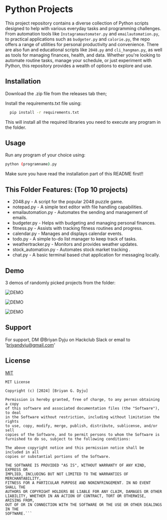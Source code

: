
# Python Projects

This project repository contains a diverse collection of Python scripts designed to help with various everyday tasks and programming challenges. From automation tools like `Instagramautomater.py` and `emailautomation.py`, to practical applications such as `budgeter.py` and `calorie.py`, the repo offers a range of utilities for personal productivity and convenience. There are also fun and educational scripts like `2048.py` and `cli_hangman.py`, as well as tools for managing finances, health, and data. Whether you're looking to automate routine tasks, manage your schedule, or just experiment with Python, this repository provides a wealth of options to explore and use.




## Installation

Download the .zip file from the releases tab then;

Install the requirements.txt file using:

```bash
  pip install -r requirements.txt
```
This will install all the required libraries you need to execute any program in the folder.



## Usage

Run any program of your choice using:

```bash
python (programname).py
```
Make sure you have read the installation part of this README first!!


## This Folder Features: (Top 10 projects)

- 2048.py - A script for the popular 2048 puzzle game.
- notepad.py - A simple text editor with file handling capabilities.
- emailautomation.py - Automates the sending and management of emails.
- budgeter.py - Helps with budgeting and managing personal finances.
- fitness.py - Assists with tracking fitness routines and progress.
- calendar.py - Manages and displays calendar events.
- todo.py - A simple to-do list manager to keep track of tasks.
- weathertracker.py - Monitors and provides weather updates.
- stock_automation.py - Automates stock market tracking .
- chat.py - A basic terminal based chat application for messaging locally.


## Demo

3 demos of randomly picked projects from the folder:

![DEMO](https://cloud-39ayd75ty-hack-club-bot.vercel.app/0image__29_.png)

![DEMO](https://cloud-39ayd75ty-hack-club-bot.vercel.app/1image-18.png)

![DEMO](https://cloud-39ayd75ty-hack-club-bot.vercel.app/2image-21.png)
## Support

For support, DM @Briyan Dyju on Hackclub Slack or email to 'briyandyju@gmail.com'


## License

[MIT](https://choosealicense.com/licenses/mit/)
```
MIT License

Copyright (c) [2024] [Briyan G. Dyju]

Permission is hereby granted, free of charge, to any person obtaining a copy
of this software and associated documentation files (the "Software"), to deal
in the Software without restriction, including without limitation the rights
to use, copy, modify, merge, publish, distribute, sublicense, and/or sell
copies of the Software, and to permit persons to whom the Software is
furnished to do so, subject to the following conditions:

The above copyright notice and this permission notice shall be included in all
copies or substantial portions of the Software.

THE SOFTWARE IS PROVIDED "AS IS", WITHOUT WARRANTY OF ANY KIND, EXPRESS OR
IMPLIED, INCLUDING BUT NOT LIMITED TO THE WARRANTIES OF MERCHANTABILITY,
FITNESS FOR A PARTICULAR PURPOSE AND NONINFRINGEMENT. IN NO EVENT SHALL THE
AUTHORS OR COPYRIGHT HOLDERS BE LIABLE FOR ANY CLAIM, DAMAGES OR OTHER
LIABILITY, WHETHER IN AN ACTION OF CONTRACT, TORT OR OTHERWISE, ARISING FROM,
OUT OF OR IN CONNECTION WITH THE SOFTWARE OR THE USE OR OTHER DEALINGS IN THE
SOFTWARE.```
